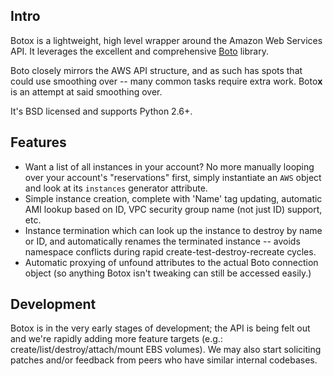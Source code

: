 ## Intro

Botox is a lightweight, high level wrapper around the Amazon Web Services API.
It leverages the excellent and comprehensive
[Boto](http://boto.readthedocs.org/en/latest/) library.

Boto closely mirrors the AWS API structure, and as such has spots that could
use smoothing over -- many common tasks require extra work.  Boto**x** is an
attempt at said smoothing over.

It's BSD licensed and supports Python 2.6+.

## Features

* Want a list of all instances in your account? No more manually looping over
  your account's "reservations" first, simply instantiate an `AWS` object and
  look at its `instances` generator attribute.
* Simple instance creation, complete with 'Name' tag updating, automatic AMI
  lookup based on ID, VPC security group name (not just ID) support, etc.
* Instance termination which can look up the instance to destroy by name or ID,
  and automatically renames the terminated instance -- avoids namespace
  conflicts during rapid create-test-destroy-recreate cycles.
* Automatic proxying of unfound attributes to the actual Boto connection object
  (so anything Botox isn't tweaking can still be accessed easily.)

## Development

Botox is in the very early stages of development; the API is being felt out and
we're rapidly adding more feature targets (e.g.:
create/list/destroy/attach/mount EBS volumes). We may also start soliciting
patches and/or feedback from peers who have similar internal codebases.
